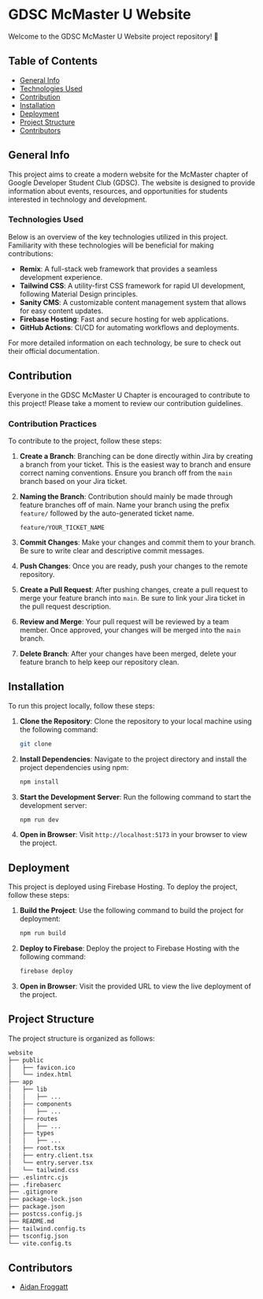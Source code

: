 # GDSC McMaster U Website

Welcome to the GDSC McMaster U Website project repository! 👋

## Table of Contents

- [General Info](#general-info)
- [Technologies Used](#technologies-used)
- [Contribution](#contribution)
- [Installation](#installation)
- [Deployment](#deployment)
- [Project Structure](#project-structure)
- [Contributors](#contributors)

## General Info

This project aims to create a modern website for the McMaster chapter of Google Developer Student Club (GDSC). The website is designed to provide information about events, resources, and opportunities for students interested in technology and development.

### Technologies Used

Below is an overview of the key technologies utilized in this project. Familiarity with these technologies will be beneficial for making contributions:

- **Remix**: A full-stack web framework that provides a seamless development experience.
- **Tailwind CSS**: A utility-first CSS framework for rapid UI development, following Material Design principles.
- **Sanity CMS**: A customizable content management system that allows for easy content updates.
- **Firebase Hosting**: Fast and secure hosting for web applications.
- **GitHub Actions**: CI/CD for automating workflows and deployments.

For more detailed information on each technology, be sure to check out their official documentation.

## Contribution

Everyone in the GDSC McMaster U Chapter is encouraged to contribute to this project! Please take a moment to review our contribution guidelines.

### Contribution Practices

To contribute to the project, follow these steps:

1. **Create a Branch**: Branching can be done directly within Jira by creating a branch from your ticket. This is the easiest way to branch and ensure correct naming conventions. Ensure you branch off from the `main` branch based on your Jira ticket.

2. **Naming the Branch**: Contribution should mainly be made through feature branches off of main. Name your branch using the prefix `feature/` followed by the auto-generated ticket name.

   ```
   feature/YOUR_TICKET_NAME
   ```

3. **Commit Changes**: Make your changes and commit them to your branch. Be sure to write clear and descriptive commit messages.

4. **Push Changes**: Once you are ready, push your changes to the remote repository.

5. **Create a Pull Request**: After pushing changes, create a pull request to merge your feature branch into `main`. Be sure to link your Jira ticket in the pull request description.

6. **Review and Merge**: Your pull request will be reviewed by a team member. Once approved, your changes will be merged into the `main` branch.

7. **Delete Branch**: After your changes have been merged, delete your feature branch to help keep our repository clean.

## Installation

To run this project locally, follow these steps:

1. **Clone the Repository**: Clone the repository to your local machine using the following command:
   ```bash
   git clone
   ```
2. **Install Dependencies**: Navigate to the project directory and install the project dependencies using npm:

   ```bash
   npm install
   ```

3. **Start the Development Server**: Run the following command to start the development server:

   ```bash
   npm run dev
   ```

4. **Open in Browser**: Visit `http://localhost:5173` in your browser to view the project.

## Deployment

This project is deployed using Firebase Hosting. To deploy the project, follow these steps:

1. **Build the Project**: Use the following command to build the project for deployment:

   ```bash
   npm run build
   ```

2. **Deploy to Firebase**: Deploy the project to Firebase Hosting with the following command:

   ```bash
   firebase deploy
   ```

3. **Open in Browser**: Visit the provided URL to view the live deployment of the project.

## Project Structure

The project structure is organized as follows:

```bash
website
├── public
│   ├── favicon.ico
│   └── index.html
├── app
│   ├── lib
│   │   ├── ...
│   ├── components
│   │   ├── ...
│   ├── routes
│   │   ├── ...
│   ├── types
│   │   ├── ...
│   ├── root.tsx
│   ├── entry.client.tsx
│   └── entry.server.tsx
│   └── tailwind.css
├── .eslintrc.cjs
├── .firebaserc
├── .gitignore
├── package-lock.json
├── package.json
├── postcss.config.js
├── README.md
├── tailwind.config.ts
├── tsconfig.json
└── vite.config.ts
```

## Contributors

- [Aidan Froggatt](https://www.aidanfroggatt.com)
